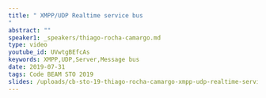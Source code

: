 ```yaml
---
title: " XMPP/UDP Realtime service bus
"
abstract: ""
speaker1: _speakers/thiago-rocha-camargo.md
type: video
youtube_id: UVwtgBEfcAs
keywords: XMPP,UDP,Server,Message bus
date: 2019-07-31
tags: Code BEAM STO 2019
slides: /uploads/cb-sto-19-thiago-rocha-camargo-xmpp-udp-realtime-service-bus-compressed.pdf
---
```


